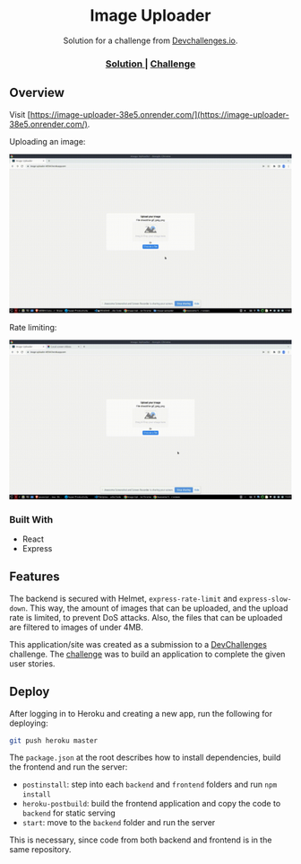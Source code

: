 <h1 align="center">Image Uploader</h1>

<div align="center">
   Solution for a challenge from  <a href="http://devchallenges.io" target="_blank">Devchallenges.io</a>.
</div>

<div align="center">
  <h3>
    <a href="https://image-uploader-38e5.onrender.com/">
      Solution
    </a>
    <span> | </span>
    <a href="https://devchallenges.io/challenges/O2iGT9yBd6xZBrOcVirx">
      Challenge
    </a>
  </h3>
</div>

## Overview

Visit [https://image-uploader-38e5.onrender.com/](https://image-uploader-38e5.onrender.com/).

Uploading an image:

![success](./success.gif)

Rate limiting:

![too-many-requests](./too-many-requests.gif)

### Built With

- React
- Express

## Features

The backend is secured with Helmet, `express-rate-limit` and `express-slow-down`. This way, the amount of images that can be uploaded, and the upload rate is limited, to prevent DoS attacks. Also, the files that can be uploaded are filtered to images of under 4MB.

This application/site was created as a submission to a [DevChallenges](https://devchallenges.io/challenges) challenge. The [challenge](https://devchallenges.io/challenges/O2iGT9yBd6xZBrOcVirx) was to build an application to complete the given user stories.

## Deploy

After logging in to Heroku and creating a new app, run the following for deploying:

```bash
git push heroku master
```

The `package.json` at the root describes how to install dependencies, build the frontend and run the server:

- `postinstall`: step into each `backend` and `frontend` folders and run `npm install`
- `heroku-postbuild`: build the frontend application and copy the code to `backend` for static serving
- `start`: move to the `backend` folder and run the server

This is necessary, since code from both backend and frontend is in the same repository.
